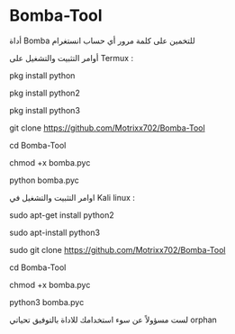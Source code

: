 # Bomba-Tool

أداة Bomba للتخمين على كلمة مرور أي حساب انستغرام

أوامر التثبيت والتشغيل على Termux :


pkg install python 

pkg install python2

pkg install python3

git clone https://github.com/Motrixx702/Bomba-Tool

cd Bomba-Tool

chmod +x bomba.pyc


python bomba.pyc



اوامر التثبيت والتشغيل في Kali linux :

sudo apt-get install python2 


sudo apt-install python3


sudo git clone https://github.com/Motrixx702/Bomba-Tool


cd Bomba-Tool



chmod +x bomba.pyc



python3 bomba.pyc


لست مسؤولاً عن سوء استخدامك للاداة
بالتوفيق تحياتي orphan
